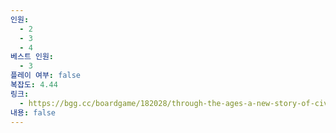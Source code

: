 ```yaml
---
인원:
  - 2
  - 3
  - 4
베스트 인원:
  - 3
플레이 여부: false
복잡도: 4.44
링크:
  - https://bgg.cc/boardgame/182028/through-the-ages-a-new-story-of-civilization
내용: false
---
```

